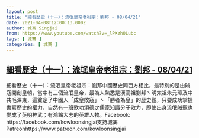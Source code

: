 ```yaml
---
layout: post
title: "細看歷史（十一）：流氓皇帝老祖宗：劉邦 - 08/04/21"
date: 2021-04-08T12:00:13.000Z
author: 城寨 Singjai
from: https://www.youtube.com/watch?v=_lPXzhOLubc
tags: [ 城寨 ]
categories: [ 城寨 ]
---
```

<!--1617883213000-->
[細看歷史（十一）：流氓皇帝老祖宗：劉邦 - 08/04/21](https://www.youtube.com/watch?v=_lPXzhOLubc)
------

<div>
細看歷史（十一）：流氓皇帝老祖宗：劉邦中國歷史同西方相比，最特別的是由賊寇開創皇朝，當中有三個流氓皇帝，最為人熟悉是漢高祖劉邦丶明太祖朱元璋及中共毛澤東，這奠定了中國人「成皇敗寇」丶「勝者為皇」的歷史觀，只要成功掌握書寫歷史的權力，自然有一班歌功頌德之儒家知識分子效力，即使出身流氓賊寇也變成了英明神武；有鴻鵠大志的英雄人物。Facebook: https://facebook.com/kowloonsingjai支持城寨Patreonhttps://www.patreon.com/kowloonsingjai
</div>
